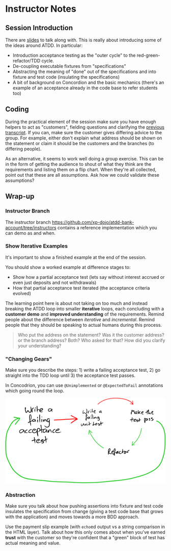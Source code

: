 # Instructor Notes

## Session Introduction

There are [slides](slides.pptx) to talk along with. This is really about introducing some of the ideas around ATDD. In particular:

* Introduction acceptance testing as the "outer cycle" to the red-green-refactor/TDD cycle.
* De-coupling executable fixtures from "specifications"
* Abstracting the meaning of "done" out of the specifications and into fixture and test code (insulating the specifications)
* A bit of background on Concordion and the basic mechanics (there's an example of an acceptance already in the code base to refer students too)


## Coding

During the practical element of the session make sure you have enough helpers to act as "customers", fielding questions and clarifying the [previous transcript](TRANSCRIPT.md). If you can, make sure the customer gives differing advice to the group. For example, either don't explain what address should be shown on the statement or claim it should be the customers and the branches (to differing people).

As an alternative, it seems to work well doing a group exercise. This can be in the form of getting the audience to shout of what they think are the requirements and listing them on a flip chart. When they're all collected, point out that these are all assumptions. Ask how we could validate these assumptions?


## Wrap-up

### Instructor Branch

The instructor branch https://github.com/xp-dojo/atdd-bank-account/tree/instructors contains a reference implementation which you can demo as and when.


### Show Iterative Examples

It's important to show a finished example at the end of the session.

You should show a worked example at difference stages to:

* Show how a partial acceptance test (lets say without interest accrued or even just deposits and not withdrawals)
* How that partial acceptance test iterated (the acceptance criteria evolved)

The learning point here is about not taking on too much and instead breaking the ATDD loop into smaller **iterative** loops, each concluding with a **customer demo** and **improved understanding** of the requirements. Remind people about the difference between _iterative_ and _incremental_. Remind people that they should be speaking to actual humans during this process.

> Who put the address on the statement? Was it the customer address? or the branch address? Both? Who asked for that? How did you clarify your understanding? 


### "Changing Gears"

Make sure you describe the steps: 1) write a failing acceptance test, 2) go straight into the TDD loop until 3) the acceptance test passes.

In Concodrion, you can use `@Unimplemented` or `@ExpectedToFail` annotations which going round the loop.

![](images/tdd-with-acceptance-tests.svg)


### Abstraction

Make sure you talk about how pushing assertions into fixture and test code insulates the specification from change (giving a test code base that grows with the application) and moves towards a more BDD approach.

Use the payment slip example (with `echo`ed output vs a string comparison in the HTML layer). Talk about how this only comes about when you've earned **trust** with the customer so they're confident that a "green" block of test has actual meaning and value.